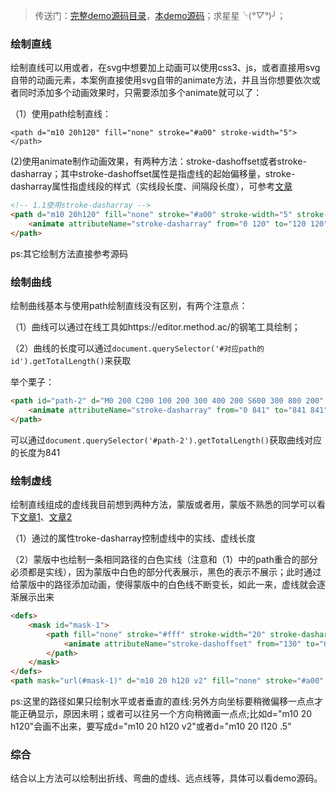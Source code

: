 > 传送门：[完整demo源码目录](https://github.com/jiaoyanlin/svgAnimationDemo)，[本demo源码](https://github.com/jiaoyanlin/svgAnimationDemo/blob/master/demos/01_%E5%8A%A8%E6%80%81%E7%BB%98%E5%88%B6%E7%BA%BF%E6%9D%A1.html)；求星星╰(*°▽°*)╯；

### 绘制直线

绘制直线可以用<path>或者<line>，在svg中想要加上动画可以使用css3、js，或者直接用svg自带的动画元素，本案例直接使用svg自带的animate方法，并且当你想要依次或者同时添加多个动画效果时，只需要添加多个animate就可以了：

（1）使用path绘制直线：

```
<path d="m10 20h120" fill="none" stroke="#a00" stroke-width="5"></path>
```

(2)使用animate制作动画效果，有两种方法：stroke-dashoffset或者stroke-dasharray；其中stroke-dashoffset属性是指虚线的起始偏移量，stroke-dasharray属性指虚线段的样式（实线段长度、间隔段长度），可参考[文章](https://zhuanlan.zhihu.com/p/28682916)

```html
<!-- 1.1使用stroke-dasharray -->
<path d="m10 20h120" fill="none" stroke="#a00" stroke-width="5" stroke-dasharray="0 120">
    <animate attributeName="stroke-dasharray" from="0 120" to="120 120" begin="0s" dur="1s" fill="freeze"></animate>
</path>
```

ps:其它绘制方法直接参考源码

### 绘制曲线

绘制曲线基本与使用path绘制直线没有区别，有两个注意点：

（1）曲线可以通过在线工具如https://editor.method.ac/的钢笔工具绘制；

（2）曲线的长度可以通过`document.querySelector('#对应path的id').getTotalLength()`来获取

举个栗子：

```html
<path id="path-2" d="M0 200 C200 100 200 300 400 200 S600 300 800 200" fill="none" stroke="#a00" stroke-width="5" stroke-dasharray="0 841">
    <animate attributeName="stroke-dasharray" from="0 841" to="841 841" begin="0s" dur="1s" fill="freeze"></animate>
</path>
```

可以通过`document.querySelector('#path-2').getTotalLength()`获取曲线对应的长度为841

### 绘制虚线

绘制直线组成的虚线我目前想到两种方法，蒙版或者用<line>，蒙版不熟悉的同学可以看下[文章1](https://www.jianshu.com/p/1677a50ba446)、[文章2](https://www.jianshu.com/p/3a9fe0989fb5)

（1）通过<path>的属性troke-dasharray控制虚线中的实线、虚线长度

（2）蒙版<mask>中也绘制一条相同路径的白色实线（注意和（1）中的path重合的部分必须都是实线），因为蒙版中白色的部分代表展示，黑色的表示不展示；此时通过给蒙版中的路径添加动画，使得蒙版中的白色线不断变长，如此一来，虚线就会逐渐展示出来

```html
<defs>
    <mask id="mask-1">
        <path fill="none" stroke="#fff" stroke-width="20" stroke-dasharray="130" d="m10 20 h120 v2" stroke-dashoffset="130">
            <animate attributeName="stroke-dashoffset" from="130" to="0" begin="4s" dur="1s" fill="freeze"></animate>
        </path>         
    </mask>
</defs>
<path mask="url(#mask-1)" d="m10 20 h120 v2" fill="none" stroke="#a00" stroke-width="2" stroke-dasharray="5 5"/>
```

ps:这里的路径如果只绘制水平或者垂直的直线:另外方向坐标要稍微偏移一点点才能正确显示，原因未明；或者可以往另一个方向稍微画一点点;比如d="m10 20 h120"会画不出来，要写成d="m10 20 h120 v2"或者d="m10 20 l120 .5"

### 综合

结合以上方法可以绘制出折线、弯曲的虚线、远点线等，具体可以看demo源码。

